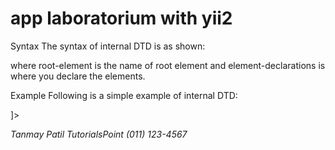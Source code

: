 # app laboratorium with yii2

Syntax
The syntax of internal DTD is as shown:

<!DOCTYPE root-element [element-declarations]>
where root-element is the name of root element and element-declarations is where you declare the elements.

Example
Following is a simple example of internal DTD:

<?xml version="1.0" encoding="UTF-8" standalone="yes" ?>
<!DOCTYPE address [
   <!ELEMENT address (name,company,phone)>
   <!ELEMENT name (#PCDATA)>
   <!ELEMENT company (#PCDATA)>
   <!ELEMENT phone (#PCDATA)>
]>
<address>
   <name>Tanmay Patil</name>
   <company>TutorialsPoint</company>
   <phone>(011) 123-4567</phone>
</address>
